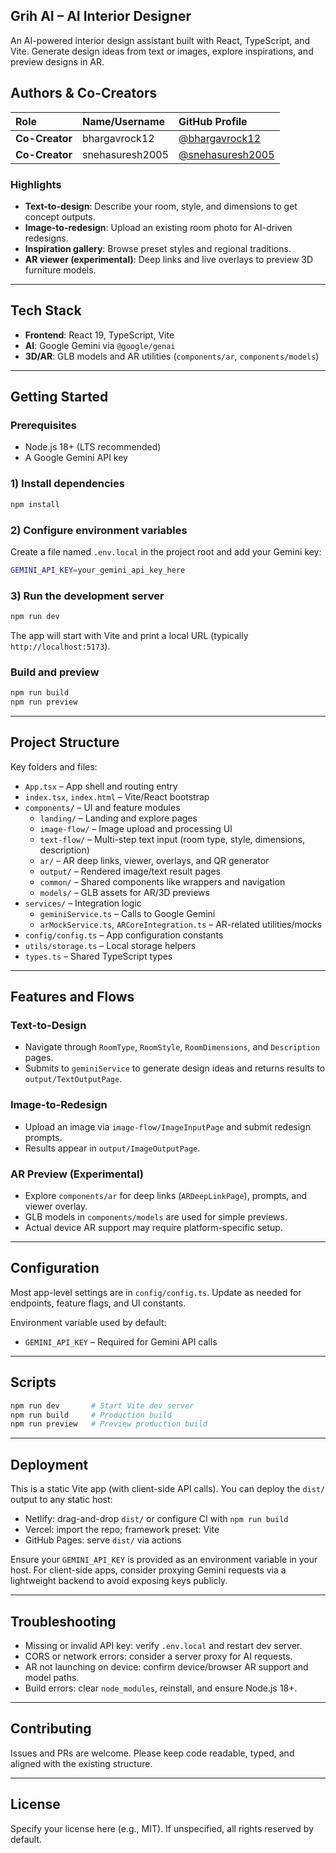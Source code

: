 ## Grih AI – AI Interior Designer

An AI-powered interior design assistant built with React, TypeScript, and Vite. Generate design ideas from text or images, explore inspirations, and preview designs in AR.

## Authors & Co-Creators

| Role | Name/Username | GitHub Profile |
| :--- | :--- | :--- |
| **Co-Creator** | bhargavrock12 | [@bhargavrock12](https://github.com/bhargavrock12) |
| **Co-Creator** | snehasuresh2005 | [@snehasuresh2005](https://github.com/snehasuresh2005) |

### Highlights
- **Text-to-design**: Describe your room, style, and dimensions to get concept outputs.
- **Image-to-redesign**: Upload an existing room photo for AI-driven redesigns.
- **Inspiration gallery**: Browse preset styles and regional traditions.
- **AR viewer (experimental)**: Deep links and live overlays to preview 3D furniture models.

---

## Tech Stack
- **Frontend**: React 19, TypeScript, Vite
- **AI**: Google Gemini via `@google/genai`
- **3D/AR**: GLB models and AR utilities (`components/ar`, `components/models`)

---

## Getting Started

### Prerequisites
- Node.js 18+ (LTS recommended)
- A Google Gemini API key

### 1) Install dependencies
```bash
npm install
```

### 2) Configure environment variables
Create a file named `.env.local` in the project root and add your Gemini key:
```bash
GEMINI_API_KEY=your_gemini_api_key_here
```

### 3) Run the development server
```bash
npm run dev
```
The app will start with Vite and print a local URL (typically `http://localhost:5173`).

### Build and preview
```bash
npm run build
npm run preview
```

---

## Project Structure
Key folders and files:

- `App.tsx` – App shell and routing entry
- `index.tsx`, `index.html` – Vite/React bootstrap
- `components/` – UI and feature modules
  - `landing/` – Landing and explore pages
  - `image-flow/` – Image upload and processing UI
  - `text-flow/` – Multi-step text input (room type, style, dimensions, description)
  - `ar/` – AR deep links, viewer, overlays, and QR generator
  - `output/` – Rendered image/text result pages
  - `common/` – Shared components like wrappers and navigation
  - `models/` – GLB assets for AR/3D previews
- `services/` – Integration logic
  - `geminiService.ts` – Calls to Google Gemini
  - `arMockService.ts`, `ARCoreIntegration.ts` – AR-related utilities/mocks
- `config/config.ts` – App configuration constants
- `utils/storage.ts` – Local storage helpers
- `types.ts` – Shared TypeScript types

---

## Features and Flows

### Text-to-Design
- Navigate through `RoomType`, `RoomStyle`, `RoomDimensions`, and `Description` pages.
- Submits to `geminiService` to generate design ideas and returns results to `output/TextOutputPage`.

### Image-to-Redesign
- Upload an image via `image-flow/ImageInputPage` and submit redesign prompts.
- Results appear in `output/ImageOutputPage`.

### AR Preview (Experimental)
- Explore `components/ar` for deep links (`ARDeepLinkPage`), prompts, and viewer overlay.
- GLB models in `components/models` are used for simple previews.
- Actual device AR support may require platform-specific setup.

---

## Configuration
Most app-level settings are in `config/config.ts`. Update as needed for endpoints, feature flags, and UI constants.

Environment variable used by default:
- `GEMINI_API_KEY` – Required for Gemini API calls

---

## Scripts
```bash
npm run dev       # Start Vite dev server
npm run build     # Production build
npm run preview   # Preview production build
```

---

## Deployment
This is a static Vite app (with client-side API calls). You can deploy the `dist/` output to any static host:

- Netlify: drag-and-drop `dist/` or configure CI with `npm run build`
- Vercel: import the repo; framework preset: Vite
- GitHub Pages: serve `dist/` via actions

Ensure your `GEMINI_API_KEY` is provided as an environment variable in your host. For client-side apps, consider proxying Gemini requests via a lightweight backend to avoid exposing keys publicly.

---

## Troubleshooting
- Missing or invalid API key: verify `.env.local` and restart dev server.
- CORS or network errors: consider a server proxy for AI requests.
- AR not launching on device: confirm device/browser AR support and model paths.
- Build errors: clear `node_modules`, reinstall, and ensure Node.js 18+.

---

## Contributing
Issues and PRs are welcome. Please keep code readable, typed, and aligned with the existing structure.

---

## License
Specify your license here (e.g., MIT). If unspecified, all rights reserved by default.
